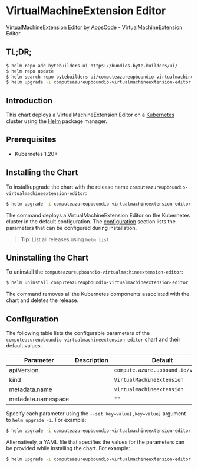 # VirtualMachineExtension Editor

[VirtualMachineExtension Editor by AppsCode](https://byte.builders) - VirtualMachineExtension Editor

## TL;DR;

```bash
$ helm repo add bytebuilders-ui https://bundles.byte.builders/ui/
$ helm repo update
$ helm search repo bytebuilders-ui/computeazureupboundio-virtualmachineextension-editor --version=v0.4.18
$ helm upgrade -i computeazureupboundio-virtualmachineextension-editor bytebuilders-ui/computeazureupboundio-virtualmachineextension-editor -n default --create-namespace --version=v0.4.18
```

## Introduction

This chart deploys a VirtualMachineExtension Editor on a [Kubernetes](http://kubernetes.io) cluster using the [Helm](https://helm.sh) package manager.

## Prerequisites

- Kubernetes 1.20+

## Installing the Chart

To install/upgrade the chart with the release name `computeazureupboundio-virtualmachineextension-editor`:

```bash
$ helm upgrade -i computeazureupboundio-virtualmachineextension-editor bytebuilders-ui/computeazureupboundio-virtualmachineextension-editor -n default --create-namespace --version=v0.4.18
```

The command deploys a VirtualMachineExtension Editor on the Kubernetes cluster in the default configuration. The [configuration](#configuration) section lists the parameters that can be configured during installation.

> **Tip**: List all releases using `helm list`

## Uninstalling the Chart

To uninstall the `computeazureupboundio-virtualmachineextension-editor`:

```bash
$ helm uninstall computeazureupboundio-virtualmachineextension-editor -n default
```

The command removes all the Kubernetes components associated with the chart and deletes the release.

## Configuration

The following table lists the configurable parameters of the `computeazureupboundio-virtualmachineextension-editor` chart and their default values.

|     Parameter      | Description |                    Default                    |
|--------------------|-------------|-----------------------------------------------|
| apiVersion         |             | <code>compute.azure.upbound.io/v1beta1</code> |
| kind               |             | <code>VirtualMachineExtension</code>          |
| metadata.name      |             | <code>virtualmachineextension</code>          |
| metadata.namespace |             | <code>""</code>                               |


Specify each parameter using the `--set key=value[,key=value]` argument to `helm upgrade -i`. For example:

```bash
$ helm upgrade -i computeazureupboundio-virtualmachineextension-editor bytebuilders-ui/computeazureupboundio-virtualmachineextension-editor -n default --create-namespace --version=v0.4.18 --set apiVersion=compute.azure.upbound.io/v1beta1
```

Alternatively, a YAML file that specifies the values for the parameters can be provided while
installing the chart. For example:

```bash
$ helm upgrade -i computeazureupboundio-virtualmachineextension-editor bytebuilders-ui/computeazureupboundio-virtualmachineextension-editor -n default --create-namespace --version=v0.4.18 --values values.yaml
```
